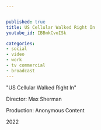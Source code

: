 ```yaml
---


published: true
title: US Cellular Walked Right In
youtube_id: IBBmkCvoISk

categories:
- social
- video
- work
- tv commercial
- broadcast
---
```

"US Cellular Walked Right In"

Director: Max Sherman

Production: Anonymous Content

2022